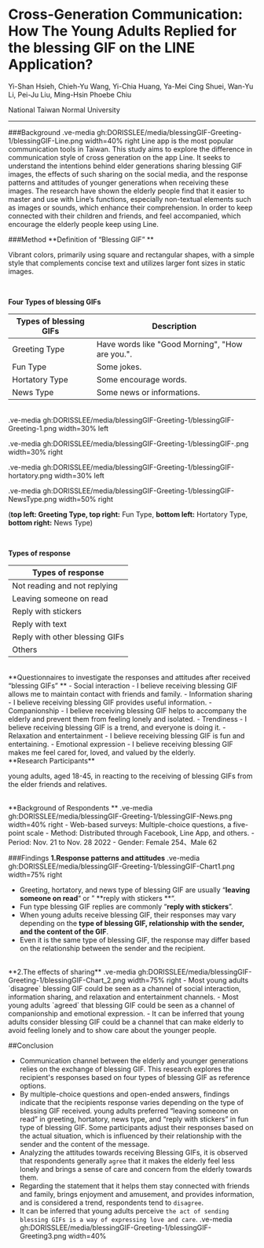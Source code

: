 # Cross-Generation Communication: How The Young Adults Replied for the blessing GIF on the LINE Application?

Yi-Shan Hsieh, Chieh-Yu Wang, Yi-Chia Huang, Ya-Mei Cing Shuei, Wan-Yu Li, Pei-Ju Liu, Ming-Hsin Phoebe Chiu

National Taiwan Normal University

---

###Background
.ve-media gh:DORISSLEE/media/blessingGIF-Greeting-1/blessingGIF-Line.png  width=40% right
Line app is the most popular communication tools in Taiwan. This study aims to explore the difference in communication style of cross generation on the app Line. It seeks to understand the intentions behind elder generations sharing blessing GIF images, the effects of such sharing on the social media, and the response patterns and attitudes of younger generations when receiving these images.
The research have shown the elderly people find that it easier to master and use with Line‘s functions, especially non-textual elements such as images or sounds, which enhance their comprehension. In order to keep connected with their children and friends, and feel accompanied, which encourage the elderly people keep using Line.

###Method
**Definition of “Blessing GIF” **

Vibrant colors, primarily using square and rectangular shapes, with a simple style that complements concise text and utilizes larger font sizes in static images.

<br>

**Four Types of  blessing GIFs**

| Types of  blessing GIFs    | Description|
| ----------- | ----------- |
| Greeting Type | Have words like "Good Morning", "How are you.".       | 
| Fun Type     | Some jokes.       |
| Hortatory Type     | Some encourage words.       |
| News Type  | Some news or informations.        |

<br>  
.ve-media  gh:DORISSLEE/media/blessingGIF-Greeting-1/blessingGIF-Greeting-1.png width=30%  left 

.ve-media  gh:DORISSLEE/media/blessingGIF-Greeting-1/blessingGIF-.png  width=30% right

.ve-media  gh:DORISSLEE/media/blessingGIF-Greeting-1/blessingGIF-hortatory.png width=30%  left

.ve-media  gh:DORISSLEE/media/blessingGIF-Greeting-1/blessingGIF-NewsType.png width=50%  right

(**top left: **Greeting Type,** top right:** Fun Type, **bottom left:** Hortatory Type, **bottom right:** News Type)

<br>

**Types of response**

| Types of  response   |
| ----------- | 
| Not reading and not replying    | 
| Leaving someone on read     |
| Reply with stickers     | 
| Reply with text     | 
|  Reply with other blessing GIFs     | 
| Others     | 
 
<br>
**Questionnaires to investigate the responses and attitudes after received “blessing GIFs” **
- Social interaction - I believe receiving blessing GIF allows me to maintain contact with friends and family.
- Information sharing - I believe receiving blessing GIF provides useful information.
- Companionship - I believe receiving blessing GIF helps to accompany the elderly and prevent them from feeling lonely and isolated.
- Trendiness - I believe receiving blessing GIF is a trend, and everyone is doing it.
- Relaxation and entertainment - I believe receiving blessing GIF is fun and entertaining.
- Emotional expression - I believe receiving blessing GIF makes me feel cared for, loved, and valued by the elderly.


<br>
**Research Participants**

young adults, aged 18-45, in reacting to the receiving of blessing GIFs from the elder friends and relatives.

<br>
**Background of Respondents **
.ve-media gh:DORISSLEE/media/blessingGIF-Greeting-1/blessingGIF-News.png  width=40% right
- Web-based surveys: Multiple-choice questions, a five-point scale
- Method: Distributed through Facebook, Line App, and others.
- Period: Nov. 21 to Nov. 28 2022
- Gender: Female 254、Male 62



###Findings
**1.Response patterns and attitudes**
.ve-media gh:DORISSLEE/media/blessingGIF-Greeting-1/blessingGIF-Chart1.png  width=75% right
-  Greeting, hortatory, and news type of blessing GIF are usually “**leaving someone on read**“ or ” **reply with stickers **“.
-  Fun type blessing GIF replies are commonly  “**reply with stickers**”.
-  When young adults receive blessing GIF, their responses may vary depending on the **type of blessing GIF, relationship with the sender, and the content of the GIF**.
-  Even it is the same type of blessing GIF, the response may differ based on the relationship between the sender and the recipient.
  
  
<br> 
**2.The effects of sharing**
.ve-media gh:DORISSLEE/media/blessingGIF-Greeting-1/blessingGIF-Chart_2.png  width=75% right
-  Most young adults `disagree` blessing GIF could be seen as a channel of social interaction, information sharing, and relaxation and entertainment channels.
-  Most young adults `agreed` that blessing GIF could be seen as a channel of companionship and emotional expression.
-  It can be inferred that young adults consider blessing GIF could be a channel that can make elderly to avoid feeling lonely and to show care about the younger people.

##Conclusion
- Communication channel between the elderly and younger generations relies on the exchange of blessing GIF. This research explores the recipient's responses based on four types of blessing GIF as reference options.
- By multiple-choice questions and open-ended answers, findings indicate that the recipients response varies depending on the type of blessing GIF received. young adults preferred “leaving someone on read” in greeting, hortatory, news type, and “reply with stickers” in fun type of blessing GIF. Some participants adjust their responses based on the actual situation, which is influenced by their relationship with the sender and the content of the message.
- Analyzing the attitudes towards receiving Blessing GIFs, it is observed that respondents generally `agree` that it makes the elderly feel less lonely and brings a sense of care and concern from the elderly towards them.
- Regarding the statement that it helps them stay connected with friends and family, brings enjoyment and amusement, and provides information, and is considered a trend, respondents tend to `disagree`.
- It can be inferred that young adults perceive `the act of sending blessing GIFs is a way of expressing love and care`.
.ve-media gh:DORISSLEE/media/blessingGIF-Greeting-1/blessingGIF-Greeting3.png  width=40% 




